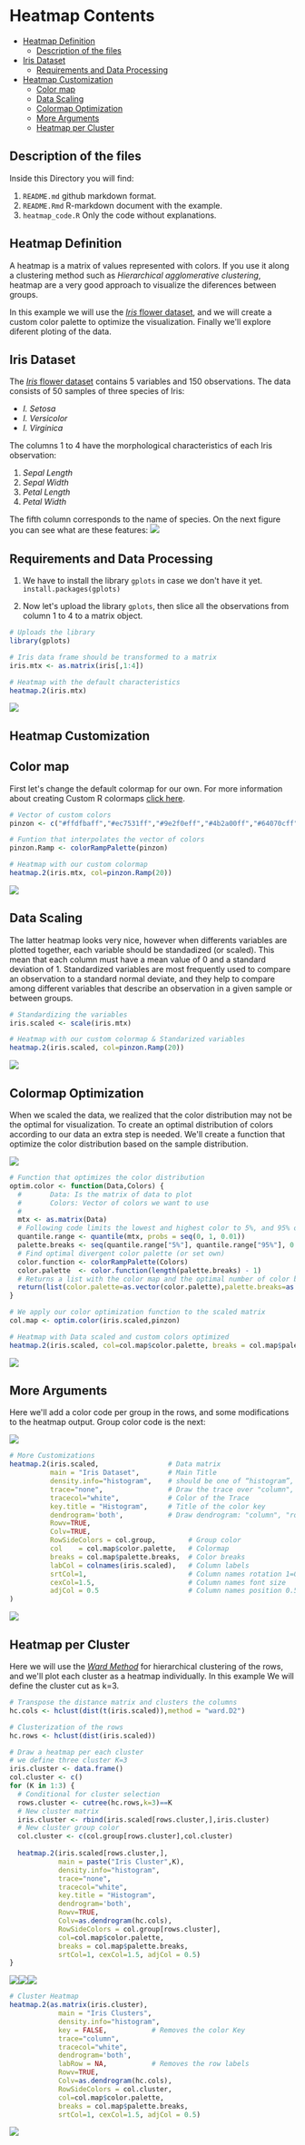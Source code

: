 Heatmap Contents
================
-   [Heatmap Definition](#heatmap-definition)
    -   [Description of the files](#description-of-the-files)
-   [Iris Dataset](#iris-dataset)
    -   [Requirements and Data Processing](#requirements-and-data-processing)
-   [Heatmap Customization](#heatmap-customization)
    -   [Color map](#color-map)
    -   [Data Scaling](#data-scaling)
    -   [Colormap Optimization](#colormap-optimization)
    -   [More Arguments](#more-arguments)
    -   [Heatmap per Cluster](#heatmap-per-cluster)

Description of the files
------------------------

Inside this Directory you will find:

1.  `README.md`  github markdown format.
2.  `README.Rmd` R-markdown document with the example.
3.  `heatmap_code.R` Only the code without explanations.

Heatmap Definition
------------------

A heatmap is a matrix of values represented with colors. If you use it along a clustering method such as *Hierarchical agglomerative clustering*, heatmap are a very good approach to visualize the diferences between groups.

In this example we will use the [*Iris* flower dataset](https://en.wikipedia.org/wiki/Iris_flower_data_set), and we will create a custom color palette to optimize the visualization. Finally we'll explore diferent ploting of the data.

Iris Dataset
------------

The [*Iris* flower dataset](https://en.wikipedia.org/wiki/Iris_flower_data_set) contains 5 variables and 150 observations. The data consists of 50 samples of three species of Iris:

-   *I. Setosa*
-   *I. Versicolor*
-   *I. Virginica*

The columns 1 to 4 have the morphological characteristics of each Iris observation:

1.  *Sepal Length*
2.  *Sepal Width*
3.  *Petal Length*
4.  *Petal Width*

The fifth column corresponds to the name of species. On the next figure you can see what are these features: ![](https://farm5.staticflickr.com/4751/39683081242_ed4d0de9e0_o.png)

Requirements and Data Processing
--------------------------------

1.  We have to install the library `gplots` in case we don't have it yet.
    `install.packages(gplots)`

2.  Now let's upload the library `gplots`, then slice all the observations from column 1 to 4 to a matrix object.

``` r
# Uploads the library
library(gplots)

# Iris data frame should be transformed to a matrix 
iris.mtx <- as.matrix(iris[,1:4])

# Heatmap with the default characteristics
heatmap.2(iris.mtx)
```

![](README_files/figure-markdown_github/unnamed-chunk-1-1.png)

Heatmap Customization
---------------------

Color map
---------

First let's change the default colormap for our own. For more information about creating Custom R colormaps [click here]().

``` r
# Vector of custom colors
pinzon <- c("#ffdfbaff","#ec7531ff","#9e2f0eff","#4b2a00ff","#64070cff","#b40000ff","#ed1c17ff","#f7202fff")

# Funtion that interpolates the vector of colors
pinzon.Ramp <- colorRampPalette(pinzon)

# Heatmap with our custom colormap
heatmap.2(iris.mtx, col=pinzon.Ramp(20))
```

![](README_files/figure-markdown_github/unnamed-chunk-2-1.png)

Data Scaling
------------

The latter heatmap looks very nice, however when differents variables are plotted together, each variable should be standadized (or scaled). This mean that each column must have a mean value of 0 and a standard deviation of 1.
Standardized variables are most frequently used to compare an observation to a standard normal deviate, and they help to compare among different variables that describe an observation in a given sample or between groups.

``` r
# Standardizing the variables
iris.scaled <- scale(iris.mtx)

# Heatmap with our custom colormap & Standarized variables 
heatmap.2(iris.scaled, col=pinzon.Ramp(20))
```

![](README_files/figure-markdown_github/unnamed-chunk-3-1.png)

Colormap Optimization
---------------------

When we scaled the data, we realized that the color distribution may not be the optimal for visualization. To create an optimal distribution of colors according to our data an extra step is needed. We'll create a function that optimize the color distribution based on the sample distribution.

![](https://farm5.staticflickr.com/4760/24902460257_f5395d8d01_o.png)

``` r
# Function that optimizes the color distribution
optim.color <- function(Data,Colors) {
  #       Data: Is the matrix of data to plot
  #       Colors: Vector of colors we want to use
  # 
  mtx <- as.matrix(Data)
  # Following code limits the lowest and highest color to 5%, and 95% of your range, respectively
  quantile.range <- quantile(mtx, probs = seq(0, 1, 0.01))
  palette.breaks <- seq(quantile.range["5%"], quantile.range["95%"], 0.1)
  # Find optimal divergent color palette (or set own)
  color.function <- colorRampPalette(Colors)
  color.palette  <- color.function(length(palette.breaks) - 1)
  # Returns a list with the color map and the optimal number of color breaks
  return(list(color.palette=as.vector(color.palette),palette.breaks=as.vector(palette.breaks)))
}

# We apply our color optimization function to the scaled matrix
col.map <- optim.color(iris.scaled,pinzon)

# Heatmap with Data scaled and custom colors optimized
heatmap.2(iris.scaled, col=col.map$color.palette, breaks = col.map$palette.breaks)
```

![](README_files/figure-markdown_github/unnamed-chunk-4-1.png)

More Arguments
--------------

Here we'll add a color code per group in the rows, and some modifications to the heatmap output. Group color code is the next:

![](README_files/figure-markdown_github/unnamed-chunk-5-1.png)

``` r
# More Customizations
heatmap.2(iris.scaled,                 # Data matrix
          main = "Iris Dataset",       # Main Title
          density.info="histogram",    # should be one of “histogram”, “density”, “none”
          trace="none",                # Draw the trace over "column", "row" or "both"
          tracecol="white",            # Color of the Trace
          key.title = "Histogram",     # Title of the color key
          dendrogram='both',           # Draw dendrogram: "column", "row", "both"
          Rowv=TRUE,
          Colv=TRUE,
          RowSideColors = col.group,        # Group color
          col    = col.map$color.palette,   # Colormap
          breaks = col.map$palette.breaks,  # Color breaks
          labCol = colnames(iris.scaled),   # Column labels
          srtCol=1,                         # Column names rotation 1=0°,0=90°
          cexCol=1.5,                       # Column names font size
          adjCol = 0.5                      # Column names position 0.5=centered
)
```

![](README_files/figure-markdown_github/unnamed-chunk-6-1.png)

Heatmap per Cluster
-------------------

Here we will use the [*Ward Method*](https://en.wikipedia.org/wiki/Hierarchical_clustering) for hierarchical clustering of the rows, and we'll plot each cluster as a heatmap individually. In this example We will define the cluster cut as k=3.

``` r
# Transpose the distance matrix and clusters the columns
hc.cols <- hclust(dist(t(iris.scaled)),method = "ward.D2")

# Clusterization of the rows
hc.rows <- hclust(dist(iris.scaled))

# Draw a heatmap per each cluster
# we define three cluster K=3
iris.cluster <- data.frame()
col.cluster <- c()
for (K in 1:3) {
  # Conditional for cluster selection
  rows.cluster <- cutree(hc.rows,k=3)==K
  # New cluster matrix
  iris.cluster <- rbind(iris.scaled[rows.cluster,],iris.cluster)
  # New cluster group color
  col.cluster <- c(col.group[rows.cluster],col.cluster)
  
  heatmap.2(iris.scaled[rows.cluster,], 
            main = paste("Iris Cluster",K), 
            density.info="histogram",
            trace="none",
            tracecol="white",
            key.title = "Histogram",
            dendrogram='both',
            Rowv=TRUE,
            Colv=as.dendrogram(hc.cols),
            RowSideColors = col.group[rows.cluster],
            col=col.map$color.palette, 
            breaks = col.map$palette.breaks,
            srtCol=1, cexCol=1.5, adjCol = 0.5)
}
```

![](README_files/figure-markdown_github/unnamed-chunk-7-1.png)![](README_files/figure-markdown_github/unnamed-chunk-7-2.png)![](README_files/figure-markdown_github/unnamed-chunk-7-3.png)

``` r
# Cluster Heatmap 
heatmap.2(as.matrix(iris.cluster), 
            main = "Iris Clusters", 
            density.info="histogram",
            key = FALSE,           # Removes the color Key
            trace="column",
            tracecol="white",
            dendrogram='both',
            labRow = NA,           # Removes the row labels
            Rowv=TRUE,
            Colv=as.dendrogram(hc.cols),
            RowSideColors = col.cluster,
            col=col.map$color.palette, 
            breaks = col.map$palette.breaks,
            srtCol=1, cexCol=1.5, adjCol = 0.5)
```

![](README_files/figure-markdown_github/unnamed-chunk-7-4.png)
